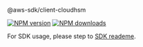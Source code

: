 @aws-sdk/client-cloudhsm

[![NPM version](https://img.shields.io/npm/v/@aws-sdk/client-cloudhsm/preview.svg)](https://www.npmjs.com/package/@aws-sdk/client-cloudhsm)
[![NPM downloads](https://img.shields.io/npm/dm/@aws-sdk/client-cloudhsm.svg)](https://www.npmjs.com/package/@aws-sdk/client-cloudhsm)

For SDK usage, please step to [SDK reademe](https://github.com/aws/aws-sdk-js-v3).
